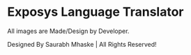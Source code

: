 # Exposys Language Translator

All images are Made/Design by Developer.



Designed By Saurabh Mhaske  | All Rights Reserved!
